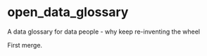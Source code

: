 # open_data_glossary
A data glossary for data people - why keep re-inventing the wheel

First merge.
